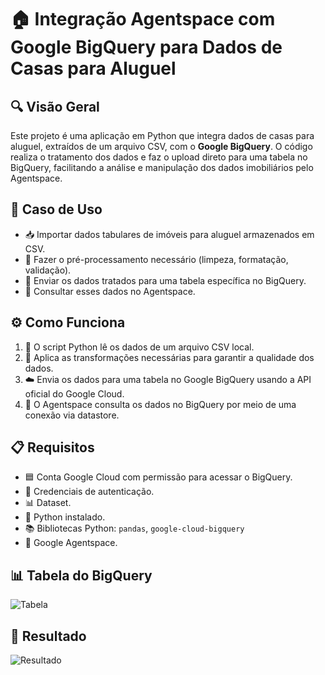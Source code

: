 # 🏠 Integração Agentspace com Google BigQuery para Dados de Casas para Aluguel

## 🔍 Visão Geral

Este projeto é uma aplicação em Python que integra dados de casas para aluguel, extraídos de um arquivo CSV, com o **Google BigQuery**. O código realiza o tratamento dos dados e faz o upload direto para uma tabela no BigQuery, facilitando a análise e manipulação dos dados imobiliários pelo Agentspace.

## 🎯 Caso de Uso

- 📥 Importar dados tabulares de imóveis para aluguel armazenados em CSV.  
- 🧹 Fazer o pré-processamento necessário (limpeza, formatação, validação).  
- 🚀 Enviar os dados tratados para uma tabela específica no BigQuery.  
- 🔗 Consultar esses dados no Agentspace.

## ⚙️ Como Funciona

1. 📄 O script Python lê os dados de um arquivo CSV local.  
2. 🔄 Aplica as transformações necessárias para garantir a qualidade dos dados.  
3. ☁️ Envia os dados para uma tabela no Google BigQuery usando a API oficial do Google Cloud.  
4. 🤖 O Agentspace consulta os dados no BigQuery por meio de uma conexão via datastore.

## 📋 Requisitos

- 🟦 Conta Google Cloud com permissão para acessar o BigQuery.  
- 🔑 Credenciais de autenticação.  
- 📊 Dataset.  
- 🐍 Python instalado.  
- 📚 Bibliotecas Python: `pandas`, `google-cloud-bigquery`  
- 🤝 Google Agentspace.

## 📊 Tabela do BigQuery  
![Tabela](/tabela_bigQuery.png)

## 🎉 Resultado  
![Resultado](/resultado.png)
